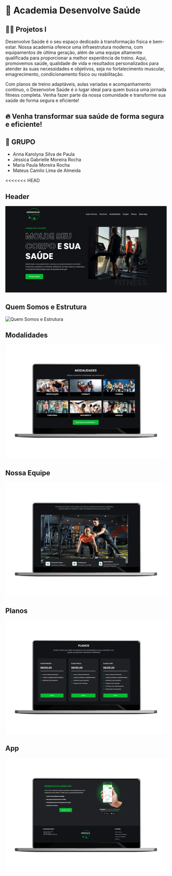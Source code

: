 # 🌟 Academia Desenvolve Saúde

## 🏋️‍♂️ Projetos I

Desenvolve Saúde é o seu espaço dedicado à transformação física e bem-estar. Nossa academia oferece uma infraestrutura moderna, com equipamentos de última geração, além de uma equipe altamente qualificada para proporcionar a melhor experiência de treino. Aqui, promovemos saúde, qualidade de vida e resultados personalizados para atender às suas necessidades e objetivos, seja no fortalecimento muscular, emagrecimento, condicionamento físico ou reabilitação.

Com planos de treino adaptáveis, aulas variadas e acompanhamento contínuo, o Desenvolve Saúde é o lugar ideal para quem busca uma jornada fitness completa. Venha fazer parte da nossa comunidade e transforme sua saúde de forma segura e eficiente!

## 🔥 Venha transformar sua saúde de forma segura e eficiente!

## 👥 **GRUPO**
- Anna Karolyna Silva de Paula 
- Jéssica Gabrielle Moreira Rocha
- Maria Paula Moreira Rocha
- Mateus Camilo Lima de Almeida


<<<<<<< HEAD
## Header
![Header](previa/header.png) 

## Quem Somos e Estrutura
![Quem Somos e Estrutura](previa/qsestrutura.png)

## Modalidades
![Modalidades](previa/modalidades.png)

## Nossa Equipe
![Nossa Equipe](previa/equipe.png)

## Planos
![Planos](previa/planos.png)

## App
![App](previa/appFooter.png)


